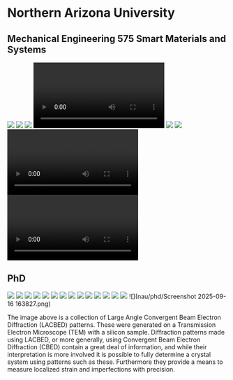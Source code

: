 
# Northern Arizona University

## Mechanical Engineering 575 Smart Materials and Systems

![](nau/me575/20210328_222628.jpg)
![](nau/me575/20210417_132246.jpg)
![](nau/me575/20210418_073722.jpg)
![](nau/me575/catapult.mp4)
![](nau/me575/image34.jpg)
![](nau/me575/IMG_3468.JPG)
![](nau/me575/smafinger.mp4)
![](nau/me575/StrainMeasure.mp4)


## PhD

![](nau/phd/image35.png)
![](nau/phd/image36.jpeg)
![](nau/phd/image37.jpeg)
![](nau/phd/image38.jpeg)
![](nau/phd/image39.jpeg)
![](nau/phd/image40.png)
![](nau/phd/image41.png)
![](nau/phd/image42.png)
![](nau/phd/image79.png)
![](nau/phd/image80.png)
![](nau/phd/image81.png)
![](nau/phd/image82.jpeg)
![](nau/phd/image84.jpeg)
![](nau/phd/Picture1.jpg)
![](nau/phd/Screenshot 2025-09-16 163827.png)

The image above is a collection of Large Angle Convergent Beam Electron Diffraction (LACBED) patterns.
These were generated on a Transmission Electron Microscope (TEM) with a silicon sample. Diffraction patterns made using LACBED, or more generally, using Convergent Beam Electron Diffraction (CBED) contain a great deal of information, and while their interpretation is more involved it is possible to fully determine a crystal system using patterns such as these. Furthermore they provide a means to measure localized strain and imperfections with precision.

